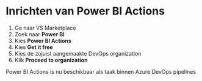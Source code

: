 # Inrichten van Power BI Actions

1. Ga naar VS Marketplace
2. Zoek naar **Power BI**
3. Kies **Power BI Actions**
4. Kies **Get it free**
5. Kies de zojuist aangemaakte DevOps organization
6. Klik **Proceed to organization**

Power BI Actions is nu beschikbaar als taak binnen Azure DevOps pipelines

